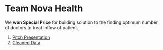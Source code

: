 # Team Nova Health

 We **won Special Price** for building solution to the finding optimum number of doctors to treat inflow of patient.
 
 1. [Pitch Presentation](https://github.com/nsingh1-smu/A00438020_MCDA5550/blob/master/Assignment%204-%20NS%20Open%20Data%20(%20Team%20Nova%20Health%20)/Presentation_NS_OpenData_Contest.pptx)
 2. [Cleaned Data](https://github.com/nsingh1-smu/A00438020_MCDA5550/tree/master/Assignment%204-%20NS%20Open%20Data%20(%20Team%20Nova%20Health%20)/Cleaned%20Data)

